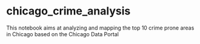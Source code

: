 # chicago_crime_analysis
This notebook aims at analyzing and mapping the top 10 crime prone areas in Chicago based on the Chicago Data Portal
